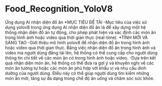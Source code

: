 # Food_Recognition_YoloV8
Ứng dụng AI nhận diện đồ ăn 
*MỤC TIÊU ĐỀ TÀI
-Mục tiêu của việc sử dụng yolov8 trong ứng dụng AI nhận diện đồ ăn là để xây dựng một hệ thống nhận diện đồ ăn tự động, cho phép phát hiện và xác định các món ăn trong hình ảnh hoặc video qua thời gian thực (real-time). 
*TÍNH MỚI VÀ SÁNG TẠO
-Giới thiệu mô hình yolov8 để nhận diện đồ ăn trong hình ảnh hoặc video qua thời gian thực. Bằng việc nhận diện đồ ăn trong hình ảnh và video mà người dùng đăng tải lên, hệ thống có thể cung cấp cho người dùng thông tin chi tiết về các món ăn có trong hình ảnh hoặc video.
-Dựa trên kết quả nhận diện món ăn, hệ thống có thể đưa ra gợi ý và khuyến nghị về các món ăn tương tự hoặc các món ăn phù hợp với khẩu vị và nhu cầu dinh dưỡng của người dùng. Điều này có thể giúp người dùng tìm kiếm những món ăn mới, tăng sự đa dạng trong chế độ ăn uống và chăm sóc sức khỏe.
